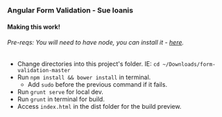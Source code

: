 ### Angular Form Validation - Sue Ioanis

#### Making this work!

###### Pre-reqs: You will need to have node, you can install it - [here](https://nodejs.org/en/).

* Change directories into this project's folder. IE: `cd ~/Downloads/form-validation-master`
* Run `npm install && bower install` in terminal.
  * Add `sudo` before the previous command if it fails.
* Run `grunt serve` for local dev.
* Run `grunt` in terminal for build. 
* Access `index.html` in the dist folder for the build preview.

